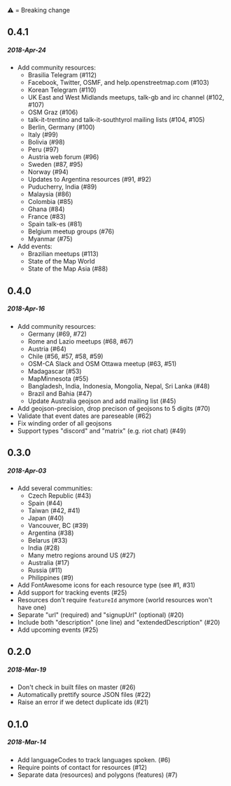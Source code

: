 :warning: = Breaking change

## 0.4.1
##### 2018-Apr-24
* Add community resources:
  * Brasilia Telegram (#112)
  * Facebook, Twitter, OSMF, and help.openstreetmap.com (#103)
  * Korean Telegram (#110)
  * UK East and West Midlands meetups, talk-gb and irc channel (#102, #107)
  * OSM Graz (#106)
  * talk-it-trentino and talk-it-southtyrol mailing lists (#104, #105)
  * Berlin, Germany (#100)
  * Italy (#99)
  * Bolivia (#98)
  * Peru (#97)
  * Austria web forum (#96)
  * Sweden (#87, #95)
  * Norway (#94)
  * Updates to Argentina resources (#91, #92)
  * Puducherry, India (#89)
  * Malaysia (#86)
  * Colombia (#85)
  * Ghana (#84)
  * France (#83)
  * Spain talk-es (#81)
  * Belgium meetup groups (#76)
  * Myanmar (#75)
* Add events:
  * Brazilian meetups (#113)
  * State of the Map World
  * State of the Map Asia (#88)


## 0.4.0
##### 2018-Apr-16
* Add community resources:
  * Germany (#69, #72)
  * Rome and Lazio meetups (#68, #67)
  * Austria (#64)
  * Chile (#56, #57, #58, #59)
  * OSM-CA Slack and OSM Ottawa meetup (#63, #51)
  * Madagascar (#53)
  * MapMinnesota (#55)
  * Bangladesh, India, Indonesia, Mongolia, Nepal, Sri Lanka (#48)
  * Brazil and Bahia (#47)
  * Update Australia geojson and add mailing list (#45)
* Add geojson-precision, drop precison of geojsons to 5 digits (#70)
* Validate that event dates are pareseable (#62)
* Fix winding order of all geojsons
* Support types "discord" and "matrix" (e.g. riot chat) (#49)

## 0.3.0
##### 2018-Apr-03
* Add several communities:
  * Czech Republic (#43)
  * Spain (#44)
  * Taiwan (#42, #41)
  * Japan (#40)
  * Vancouver, BC (#39)
  * Argentina (#38)
  * Belarus (#33)
  * India (#28)
  * Many metro regions around US (#27)
  * Australia (#17)
  * Russia (#11)
  * Philippines (#9)
* Add FontAwesome icons for each resource type (see #1, #31)
* Add support for tracking events (#25)
* Resources don't require `featureId` anymore (world resources won't have one)
* Separate "url" (required) and "signupUrl" (optional) (#20)
* Include both "description" (one line) and "extendedDescription" (#20)
* Add upcoming events (#25)

## 0.2.0
##### 2018-Mar-19
* Don't check in built files on master (#26)
* Automatically prettify source JSON files (#22)
* Raise an error if we detect duplicate ids (#21)

## 0.1.0
##### 2018-Mar-14
* Add languageCodes to track languages spoken. (#6)
* Require points of contact for resources (#12)
* Separate data (resources) and polygons (features) (#7)
